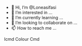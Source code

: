 - 👋 Hi, I’m @Loneasifasi
- 👀 I’m interested in ...
- 🌱 I’m currently learning ...
- 💞️ I’m looking to collaborate on ...
- 📫 How to reach me ...

<!---
Loneasifasi/Loneasifasi is a ✨ special ✨ repository because its `README.md` (this file) appears on your GitHub profile.
You can click the Preview link to take a look at your changes.
--->
Icmd
Colour
Cmd
